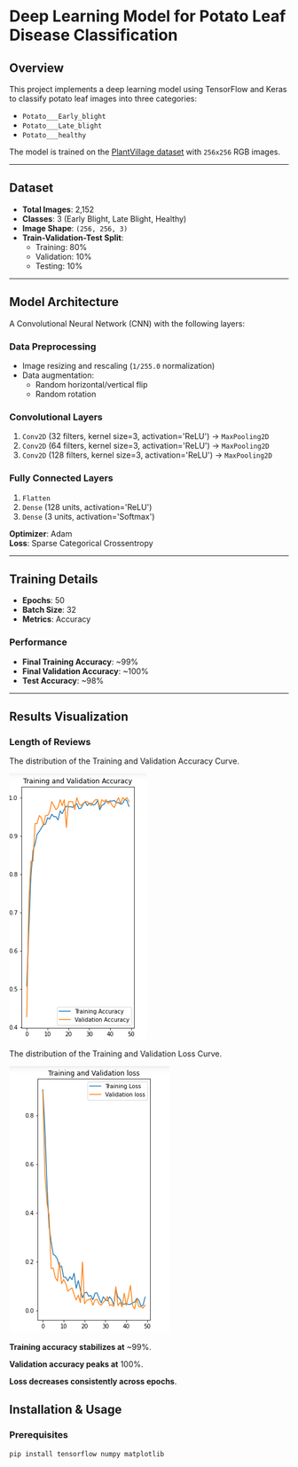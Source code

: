 # Deep Learning Model for Potato Leaf Disease Classification

## Overview
This project implements a deep learning model using TensorFlow and Keras to classify potato leaf images into three categories:  
- `Potato___Early_blight`  
- `Potato___Late_blight`  
- `Potato___healthy`  

The model is trained on the [PlantVillage dataset](https://plantvillage.psu.edu/) with `256x256` RGB images.

---

## Dataset
- **Total Images**: 2,152  
- **Classes**: 3 (Early Blight, Late Blight, Healthy)  
- **Image Shape**: `(256, 256, 3)`  
- **Train-Validation-Test Split**:  
  - Training: 80%  
  - Validation: 10%  
  - Testing: 10%  

---

## Model Architecture
A Convolutional Neural Network (CNN) with the following layers:

### Data Preprocessing
- Image resizing and rescaling (`1/255.0` normalization)
- Data augmentation:
  - Random horizontal/vertical flip
  - Random rotation

### Convolutional Layers
1. `Conv2D` (32 filters, kernel size=3, activation='ReLU') → `MaxPooling2D`
2. `Conv2D` (64 filters, kernel size=3, activation='ReLU') → `MaxPooling2D`
3. `Conv2D` (128 filters, kernel size=3, activation='ReLU') → `MaxPooling2D`

### Fully Connected Layers
1. `Flatten`
2. `Dense` (128 units, activation='ReLU')
3. `Dense` (3 units, activation='Softmax')  

**Optimizer**: Adam  
**Loss**: Sparse Categorical Crossentropy  

---

## Training Details
- **Epochs**: 50  
- **Batch Size**: 32  
- **Metrics**: Accuracy  

### Performance
- **Final Training Accuracy**: ~99%  
- **Final Validation Accuracy**: ~100%  
- **Test Accuracy**: ~98%  

---

## Results Visualization

### Length of Reviews
The distribution of the Training and Validation Accuracy Curve.

![Training and Validation Accuracy](training_validation_accuracy.png)

The distribution of the Training and Validation Loss Curve.

![Training and Validation Loss](training_validation_loss.png)

**Training accuracy stabilizes at** ~99%.

**Validation accuracy peaks at** 100%.

**Loss decreases consistently across epochs**.

## Installation & Usage

### Prerequisites
```bash
pip install tensorflow numpy matplotlib
